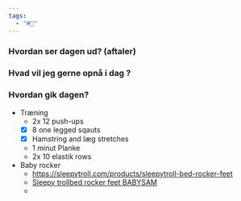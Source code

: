```yaml
---
tags:
  - "#📅"
---
```

### Hvordan ser dagen ud? (aftaler)


### Hvad vil jeg gerne opnå i dag ?


### Hvordan gik dagen?
- Træning
	- 2x 12 push-ups 
	- [x] 8 one legged sqauts
	- [x] Hamstring and læg stretches
	- 1 minut Planke 
	- 2x 10 elastik rows
- Baby rocker 
	- https://sleepytroll.com/products/sleepytroll-bed-rocker-feet 
	- [Sleepy trollbed rocker feet BABYSAM](https://www.babysam.dk/sleepytroll-rocker-foedder-til-babyseng-onesize?utm_source=pricerunner&utm_medium=cpc&utm_campaign=Babysam.dk%20-%20Danmarks%20f%C3%B8rende%20babyudstyrsk%C3%A6de%20%3E%20Tekstiler%20%3E%20B%C3%B8rnev%C3%A6relset)
	- 